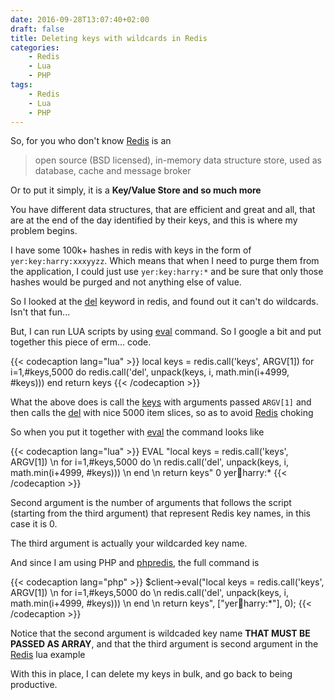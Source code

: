 ```yaml
---
date: 2016-09-28T13:07:40+02:00
draft: false
title: Deleting keys with wildcards in Redis
categories:
    - Redis
    - Lua
    - PHP
tags:
    - Redis
    - Lua
    - PHP
---
```


So, for you who don't know [Redis][redis] is an

> open source (BSD licensed), in-memory data structure store, used as database, cache and message broker

Or to put it simply, it is a **Key/Value Store and so much more**

<!--more-->

You have different data structures, that are efficient and great and all, that are at the end of the day identified by their keys,
and this is where my problem begins.

I have some 100k+ hashes in redis with keys in the form of `yer:key:harry:xxxyyzz`.
Which means that when I need to purge them from the application,
I could just use `yer:key:harry:*` and be sure that only those hashes
would be purged and not anything else of value.

So I looked at the [del][redis-docs-del] keyword in redis, and found out it can't
do wildcards. Isn't that fun...

But, I can run LUA scripts by using [eval][redis-docs-eval] command.
So I google a bit and put together this piece of erm... code.

{{< codecaption lang="lua" >}}
local keys = redis.call('keys', ARGV[1])
 for i=1,#keys,5000 do
  redis.call('del', unpack(keys, i, math.min(i+4999, #keys)))
 end
return keys
{{< /codecaption >}}

What the above does is call the [keys][redis-docs-keys] with arguments passed `ARGV[1]` and then calls the [del][redis-docs-del] with nice 5000 item slices,
so as to avoid [Redis][redis] choking

So when you put it together with [eval][redis-docs-eval] the command looks like

{{< codecaption lang="lua" >}}
EVAL "local keys = redis.call('keys', ARGV[1]) \n for i=1,#keys,5000 do \n redis.call('del', unpack(keys, i, math.min(i+4999, #keys))) \n end \n return keys" 0 yer:key:harry:*
{{< /codecaption >}}

Second argument is the number of arguments that follows the script (starting from the third argument) that represent Redis key names, in this case it is 0.

The third argument is actually your wildcarded key name.

And since I am using PHP and [phpredis][phpredis], the full command is

{{< codecaption lang="php" >}}
$client->eval("local keys = redis.call('keys', ARGV[1]) \n for i=1,#keys,5000 do \n redis.call('del', unpack(keys, i, math.min(i+4999, #keys))) \n end \n return keys", ["yer:key:harry:*"], 0);
{{< /codecaption >}}

Notice that the second argument is wildcaded key name **THAT MUST BE PASSED AS ARRAY**, and that the third argument is second argument in the [Redis][redis] lua example

With this in place, I can delete my keys in bulk, and go back to being productive.


[redis]: http://redis.io
[redis-docs-del]: http://redis.io/commands/del
[redis-docs-eval]: http://redis.io/commands/eval
[redis-docs-keys]: http://redis.io/commands/keys
[phpredis]: https://github.com/phpredis/phpredis

